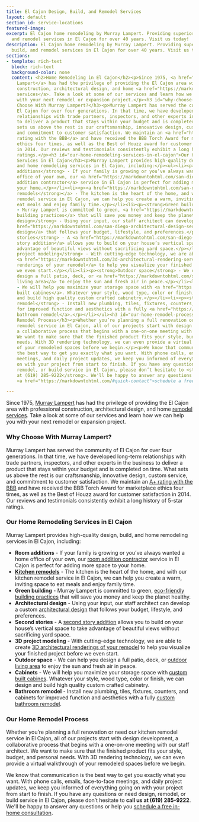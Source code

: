 ```yaml
---
title: El Cajon Design, Build, and Remodel Services
layout: default
section_id: service-locations
featured-image: 
excerpt: El Cajon home remodeling by Murray Lampert. Providing superior design, build,
  and remodel services in El Cajon for over 40 years. Visit us today!
description: El Cajon home remodeling by Murray Lampert. Providing superior design,
  build, and remodel services in El Cajon for over 40 years. Visit us today!
sections:
- template: rich-text
  block: rich-text
  background-color: none
  content: <h2>Home Remodeling in El Cajon</h2><p>Since 1975, <a href="https://markdowntohtml.com/about-murray-lampert-design-build-remodel">Murray
    Lampert</a> has had the privilege of providing the El Cajon area with professional
    construction, architectural design, and home <a href="https://markdowntohtml.com/san-diego-home-remodel-services">remodel
    services</a>. Take a look at some of our services and learn how we can help you
    with your next remodel or expansion project.</p><h3 id="why-choose-with-murray-lampert-">Why
    Choose With Murray Lampert?</h3><p>Murray Lampert has served the community of
    El Cajon for over four generations. In that time, we have developed long-term
    relationships with trade partners, inspectors, and other experts in the business
    to deliver a product that stays within your budget and is completed on time. What
    sets us above the rest is our craftsmanship, innovative design, custom service,
    and commitment to customer satisfaction. We maintain an <a href="https://www.bbb.org/sdoc/business-reviews/construction-and-remodeling-services/murray-lampert-design-build-remodel-in-san-diego-ca-100554/#bbbonlineclick">A+
    rating with the BBB</a> and have received the BBB Torch Award for marketplace
    ethics four times, as well as the Best of Houzz award for customer satisfaction
    in 2014. Our reviews and testimonials consistently exhibit a long history of 5-star
    ratings.</p><h3 id="our-home-remodeling-services-in-el-cajon">Our Home Remodeling
    Services in El Cajon</h3><p>Murray Lampert provides high-quality design, build,
    and home remodeling services in El Cajon, including:</p><ul><li><p><strong>Room
    additions</strong> - If your family is growing or you’ve always wanted a home
    office of your own, our <a href="https://markdowntohtml.com/san-diego-room-additions">room
    addition contractor</a> service in El Cajon is perfect for adding more space to
    your home.</p></li><li><p><a href="https://markdowntohtml.com/san-diego-kitchen-remodeling-services"><strong>Kitchen
    remodels</strong></a> - The kitchen is the heart of the home, and with our kitchen
    remodel service in El Cajon, we can help you create a warm, inviting space to
    eat meals and enjoy family time.</p></li><li><p><strong>Green building</strong>
    - Murray Lampert is committed to green, <a href="https://markdowntohtml.com/san-diego-green-home-construction">eco-friendly
    building practices</a> that will save you money and keep the planet healthy.</p></li><li><p><strong>Architectural
    design</strong> - Using your input, our staff architect can develop a custom <a
    href="https://markdowntohtml.com/san-diego-architectural-design-services/">architectural
    design</a> that follows your budget, lifestyle, and preferences.</p></li><li><p><strong>Second
    stories</strong> - A <a href="https://markdowntohtml.com/san-diego-second-story-addition/">second
    story addition</a> allows you to build on your house’s vertical space to take
    advantage of beautiful views without sacrificing yard space.</p></li><li><p><strong>3D
    project modeling</strong> - With cutting-edge technology, we are able to create
    <a href="https://markdowntohtml.com/3d-architectural-rendering-services">3D architectural
    renderings of your remodel</a> to help you visualize your finished project before
    we even start.</p></li><li><p><strong>Outdoor space</strong> - We can help you
    design a full patio, deck, or <a href="https://markdowntohtml.com/san-diego-outdoor-living-space-design/">outdoor
    living area</a> to enjoy the sun and fresh air in peace.</p></li><li><p><strong>Cabinets</strong>
    - We will help you maximize your storage space with <a href="https://markdowntohtml.com/san-diego-custom-cabinet-construction-services">custom
    built cabines</a>. Whatever your style, wood type, color or finish, we can design
    and build high quality custom crafted cabinetry.</p></li><li><p><strong>Bathroom
    remodel</strong> - Install new plumbing, tiles, fixtures, counters, and cabinets
    for improved function and aesthetics with a fully <a href="https://markdowntohtml.com/san-diego-bathroom-remodeling-services">custom
    bathroom remodel</a>.</p></li></ul><h3 id="our-home-remodel-process">Our Home
    Remodel Process</h3><p>Whether you’re planning a full renovation or need our kitchen
    remodel service in El Cajon, all of our projects start with design development,
    a collaborative process that begins with a one-on-one meeting with our staff architect.
    We want to make sure that the finished product fits your style, budget, and personal
    needs. With 3D rendering technology, we can even provide a virtual walkthrough
    of your remodeled spaces before we begin.</p><p>We know that communication is
    the best way to get you exactly what you want. With phone calls, emails, face-to-face
    meetings, and daily project updates, we keep you informed of everything going
    on with your project from start to finish. If you have any questions or need design,
    remodel, or build service in El Cajon, please don’t hesitate to <strong>call us
    at (619) 285-9222</strong>. We'll be happy to answer any questions or help you
    <a href="https://markdowntohtml.com/#quick-contact">schedule a free in-home consultation</a>.</p>

---
```

Since 1975, [Murray Lampert](/about-murray-lampert-design-build-remodel) has had the privilege of providing the El Cajon area with professional construction, architectural design, and home [remodel services](/san-diego-home-remodel-services). Take a look at some of our services and learn how we can help you with your next remodel or expansion project.

### Why Choose With Murray Lampert?

Murray Lampert has served the community of El Cajon for over four generations. In that time, we have developed long-term relationships with trade partners, inspectors, and other experts in the business to deliver a product that stays within your budget and is completed on time. What sets us above the rest is our craftsmanship, innovative design, custom service, and commitment to customer satisfaction. We maintain an [A+ rating with the BBB](https://www.bbb.org/sdoc/business-reviews/construction-and-remodeling-services/murray-lampert-design-build-remodel-in-san-diego-ca-100554/#bbbonlineclick) and have received the BBB Torch Award for marketplace ethics four times, as well as the Best of Houzz award for customer satisfaction in 2014. Our reviews and testimonials consistently exhibit a long history of 5-star ratings.

### Our Home Remodeling Services in El Cajon

Murray Lampert provides high-quality design, build, and home remodeling services in El Cajon, including:

- **Room additions** - If your family is growing or you’ve always wanted a home office of your own, our [room addition contractor](/san-diego-room-additions) service in El Cajon is perfect for adding more space to your home.
- **[Kitchen remodels](/san-diego-kitchen-remodeling-services)** - The kitchen is the heart of the home, and with our kitchen remodel service in El Cajon, we can help you create a warm, inviting space to eat meals and enjoy family time.
- **Green building** - Murray Lampert is committed to green, [eco-friendly building practices](/san-diego-green-home-construction) that will save you money and keep the planet healthy.
- **Architectural design** - Using your input, our staff architect can develop a custom [architectural design](/san-diego-architectural-design-services/) that follows your budget, lifestyle, and preferences.
- **Second stories** - A [second story addition](/san-diego-second-story-addition/) allows you to build on your house’s vertical space to take advantage of beautiful views without sacrificing yard space.
- **3D project modeling** - With cutting-edge technology, we are able to create [3D architectural renderings of your remodel](/3d-architectural-rendering-services) to help you visualize your finished project before we even start.
- **Outdoor space** - We can help you design a full patio, deck, or [outdoor living area](/san-diego-outdoor-living-space-design/) to enjoy the sun and fresh air in peace.
- **Cabinets** - We will help you maximize your storage space with [custom built cabines](/san-diego-custom-cabinet-construction-services). Whatever your style, wood type, color or finish, we can design and build high quality custom crafted cabinetry.
- **Bathroom remodel** - Install new plumbing, tiles, fixtures, counters, and cabinets for improved function and aesthetics with a fully [custom bathroom remodel](/san-diego-bathroom-remodeling-services).

### Our Home Remodel Process

Whether you’re planning a full renovation or need our kitchen remodel service in El Cajon, all of our projects start with design development, a collaborative process that begins with a one-on-one meeting with our staff architect. We want to make sure that the finished product fits your style, budget, and personal needs. With 3D rendering technology, we can even provide a virtual walkthrough of your remodeled spaces before we begin. 

We know that communication is the best way to get you exactly what you want. With phone calls, emails, face-to-face meetings, and daily project updates, we keep you informed of everything going on with your project from start to finish. If you have any questions or need design, remodel, or build service in El Cajon, please don’t hesitate to **call us at (619) 285-9222**. We'll be happy to answer any questions or help you [schedule a free in-home consultation](#quick-contact).